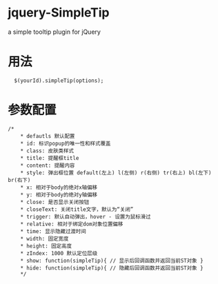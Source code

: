 jquery-SimpleTip
================

a simple tooltip plugin for jQuery 



用法
===============

```
  $(yourId).simpleTip(options);
```

参数配置
==============

```
/*
	* defautls 默认配置
	* id: 标识popup的唯一性和样式覆盖
	* class: 皮肤类样式
	* title: 提醒框title
	* content: 提醒内容
	* style: 弹出框位置 default(左上) l(左侧) r(右侧) tr(右上) bl(左下) br(右下)
	* x: 相对于body的绝对x轴偏移
	* y: 相对于body的绝对y轴偏移
	* close: 是否显示关闭按钮
	* closeText: 关闭title文字，默认为“关闭”
	* trigger: 默认自动弹出，hover - 设置为鼠标滑过
	* relative: 相对于绑定dom对象位置偏移
	* time: 显示隐藏过渡时间
	* width: 固定宽度
	* height: 固定高度
	* zIndex: 1000 默认定位层级
	* show: function(simpleTip){ // 显示后回调函数并返回当前ST对象 }
	* hide: function(simpleTip){ // 隐藏后回调函数并返回当前ST对象 }
	*/
```
